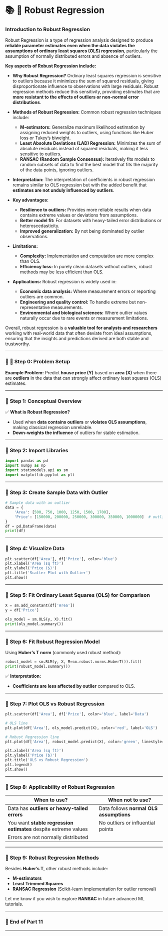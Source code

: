 # 📚 **🌟 Robust Regression**

### **Introduction to Robust Regression**

Robust Regression is a type of regression analysis designed to produce **reliable parameter estimates even when the data violates the assumptions of ordinary least squares (OLS) regression**, particularly the assumption of normally distributed errors and absence of outliers.

**Key aspects of Robust Regression include:**

* **Why Robust Regression?**
  Ordinary least squares regression is sensitive to outliers because it minimizes the sum of squared residuals, giving disproportionate influence to observations with large residuals. Robust regression methods reduce this sensitivity, providing estimates that are **more resistant to the effects of outliers or non-normal error distributions**.

* **Methods of Robust Regression:**
  Common robust regression techniques include:

  * **M-estimators:** Generalize maximum likelihood estimation by assigning reduced weights to outliers, using functions like Huber loss or Tukey’s biweight.
  * **Least Absolute Deviations (LAD) Regression:** Minimizes the sum of absolute residuals instead of squared residuals, making it less sensitive to outliers.
  * **RANSAC (Random Sample Consensus):** Iteratively fits models to random subsets of data to find the best model that fits the majority of the data points, ignoring outliers.

* **Interpretation:**
  The interpretation of coefficients in robust regression remains similar to OLS regression but with the added benefit that **estimates are not unduly influenced by outliers**.

* **Key advantages:**

  * **Resilience to outliers:** Provides more reliable results when data contains extreme values or deviations from assumptions.
  * **Better model fit:** For datasets with heavy-tailed error distributions or heteroscedasticity.
  * **Improved generalization:** By not being dominated by outlier observations.

* **Limitations:**

  * **Complexity:** Implementation and computation are more complex than OLS.
  * **Efficiency loss:** In purely clean datasets without outliers, robust methods may be less efficient than OLS.

* **Applications:**
  Robust regression is widely used in:

  * **Economic data analysis:** Where measurement errors or reporting outliers are common.
  * **Engineering and quality control:** To handle extreme but non-representative measurements.
  * **Environmental and biological sciences:** Where outlier values naturally occur due to rare events or measurement limitations.

Overall, robust regression is a **valuable tool for analysts and researchers** working with real-world data that often deviate from ideal assumptions, ensuring that the insights and predictions derived are both stable and trustworthy.

---

### 📝 **🔹 Step 0: Problem Setup**

**Example Problem:**
Predict **house price (Y)** based on **area (X)** when there are **outliers** in the data that can strongly affect ordinary least squares (OLS) estimates.

---

### 🔹 **Step 1: Conceptual Overview**

✅ **What is Robust Regression?**

* Used when **data contains outliers** or **violates OLS assumptions**, making classical regression unreliable.
* **Down-weights the influence** of outliers for stable estimation.

---

### 🔹 **Step 2: Import Libraries**

```python
import pandas as pd
import numpy as np
import statsmodels.api as sm
import matplotlib.pyplot as plt
```

---

### 🔹 **Step 3: Create Sample Data with Outlier**

```python
# Sample data with an outlier
data = {
    'Area': [500, 750, 1000, 1250, 1500, 1700],
    'Price': [150000, 200000, 250000, 300000, 350000, 1000000]  # outlier at last point
}
df = pd.DataFrame(data)
print(df)
```

---

### 🔹 **Step 4: Visualize Data**

```python
plt.scatter(df['Area'], df['Price'], color='blue')
plt.xlabel('Area (sq ft)')
plt.ylabel('Price ($)')
plt.title('Scatter Plot with Outlier')
plt.show()
```

---

### 🔹 **Step 5: Fit Ordinary Least Squares (OLS) for Comparison**

```python
X = sm.add_constant(df['Area'])
y = df['Price']

ols_model = sm.OLS(y, X).fit()
print(ols_model.summary())
```

---

### 🔹 **Step 6: Fit Robust Regression Model**

Using **Huber’s T norm** (commonly used robust method):

```python
robust_model = sm.RLM(y, X, M=sm.robust.norms.HuberT()).fit()
print(robust_model.summary())
```

✅ **Interpretation:**

* **Coefficients are less affected by outlier** compared to OLS.

---

### 🔹 **Step 7: Plot OLS vs Robust Regression**

```python
plt.scatter(df['Area'], df['Price'], color='blue', label='Data')

# OLS line
plt.plot(df['Area'], ols_model.predict(X), color='red', label='OLS')

# Robust Regression line
plt.plot(df['Area'], robust_model.predict(X), color='green', linestyle='--', label='Robust')

plt.xlabel('Area (sq ft)')
plt.ylabel('Price ($)')
plt.title('OLS vs Robust Regression')
plt.legend()
plt.show()
```

---

### 🔹 **Step 8: Applicability of Robust Regression**

| **When to use?**                                                | **When not to use?**                    |
| --------------------------------------------------------------- | --------------------------------------- |
| Data has **outliers or heavy-tailed errors**                    | Data follows **normal OLS assumptions** |
| You want **stable regression estimates** despite extreme values | No outliers or influential points       |
| Errors are not normally distributed                             |                                         |

---

### 🔹 **Step 9: Robust Regression Methods**

Besides **Huber’s T**, other robust methods include:

* **M-estimators**
* **Least Trimmed Squares**
* **RANSAC Regression** (Scikit-learn implementation for outlier removal)

Let me know if you wish to explore **RANSAC** in future advanced ML tutorials.

---

### 📝 **End of Part 11**

---
